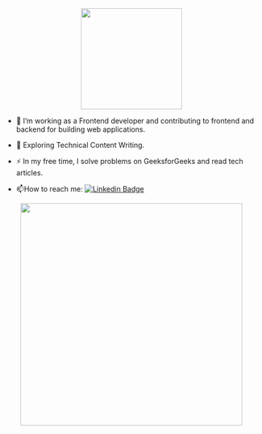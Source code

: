<div id="header" align="center">
  <img src="https://media.giphy.com/media/ln7z2eWriiQAllfVcn/giphy.gif" width="200"/>
</div>
 
- :telescope: I’m working as a Frontend developer and contributing to frontend and backend for building web applications.

- :seedling: Exploring Technical Content Writing.

- :zap: In my free time, I solve problems on GeeksforGeeks and read tech articles.

- :mailbox:How to reach me: [![Linkedin Badge](https://img.shields.io/badge/-kakbar-blue?style=flat&logo=Linkedin&logoColor=white)](https://www.linkedin.com/in/aasipowich-11/)

<div align="center">
  <img src = "https://media.giphy.com/media/E470LZUmy2Jiw/giphy.gif" width="440"/>
</div>
<div id="badges">
<!---
AAsipowich/AAsipowich is a ✨ special ✨ repository because its `README.md` (this file) appears on your GitHub profile.
You can click the Preview link to take a look at your changes.
--->
